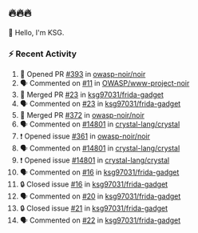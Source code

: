 ## 🔥🔥🔥
👋 Hello, I'm KSG.  

### ⚡ Recent Activity
<!--START_SECTION:activity-->
1. 💪 Opened PR [#393](https://github.com/owasp-noir/noir/pull/393) in [owasp-noir/noir](https://github.com/owasp-noir/noir)
2. 🗣 Commented on [#11](https://github.com/OWASP/www-project-noir/pull/11#issuecomment-2329325963) in [OWASP/www-project-noir](https://github.com/OWASP/www-project-noir)
3. 🎉 Merged PR [#23](https://github.com/ksg97031/frida-gadget/pull/23) in [ksg97031/frida-gadget](https://github.com/ksg97031/frida-gadget)
4. 🗣 Commented on [#23](https://github.com/ksg97031/frida-gadget/pull/23#issuecomment-2270206393) in [ksg97031/frida-gadget](https://github.com/ksg97031/frida-gadget)
5. 🎉 Merged PR [#372](https://github.com/owasp-noir/noir/pull/372) in [owasp-noir/noir](https://github.com/owasp-noir/noir)
6. 🗣 Commented on [#14801](https://github.com/crystal-lang/crystal/issues/14801#issuecomment-2227282008) in [crystal-lang/crystal](https://github.com/crystal-lang/crystal)
7. ❗ Opened issue [#361](https://github.com/owasp-noir/noir/issues/361) in [owasp-noir/noir](https://github.com/owasp-noir/noir)
8. 🗣 Commented on [#14801](https://github.com/crystal-lang/crystal/issues/14801#issuecomment-2220007683) in [crystal-lang/crystal](https://github.com/crystal-lang/crystal)
9. ❗ Opened issue [#14801](https://github.com/crystal-lang/crystal/issues/14801) in [crystal-lang/crystal](https://github.com/crystal-lang/crystal)
10. 🗣 Commented on [#16](https://github.com/ksg97031/frida-gadget/issues/16#issuecomment-2203322934) in [ksg97031/frida-gadget](https://github.com/ksg97031/frida-gadget)
11. 🔒 Closed issue [#16](https://github.com/ksg97031/frida-gadget/issues/16) in [ksg97031/frida-gadget](https://github.com/ksg97031/frida-gadget)
12. 🗣 Commented on [#20](https://github.com/ksg97031/frida-gadget/issues/20#issuecomment-2203305603) in [ksg97031/frida-gadget](https://github.com/ksg97031/frida-gadget)
13. 🔒 Closed issue [#21](https://github.com/ksg97031/frida-gadget/issues/21) in [ksg97031/frida-gadget](https://github.com/ksg97031/frida-gadget)
14. 🗣 Commented on [#22](https://github.com/ksg97031/frida-gadget/issues/22#issuecomment-2203269065) in [ksg97031/frida-gadget](https://github.com/ksg97031/frida-gadget)
<!--END_SECTION:activity-->
